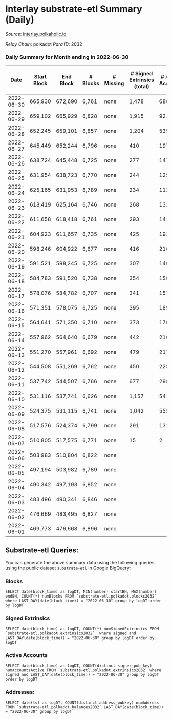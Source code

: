 # Interlay substrate-etl Summary (Daily)

_Source_: [interlay.polkaholic.io](https://interlay.polkaholic.io)

*Relay Chain*: polkadot
*Para ID*: 2032



### Daily Summary for Month ending in 2022-06-30


| Date | Start Block | End Block | # Blocks | # Missing | # Signed Extrinsics (total) | # Active Accounts | # Addresses with Balances | # Events | # Transfers | # XCM Transfers In | # XCM Transfers Out |
| ---- | ----------- | --------- | -------- | --------- | --------------------------- | ----------------- | ------------------------- | -------- | ----------- | ------------------ | ------------------- |
| 2022-06-30 | 665,930 | 672,690 | 6,761 | none  | 1,478 | 688 | 7,165 | 42,407 | 1,265 ($1,226,198) |   |   |
| 2022-06-29 | 659,102 | 665,929 | 6,828 | none  | 1,915 | 921 | 6,759 | 44,542 | 1,656 ($126,980) |   |   |
| 2022-06-28 | 652,245 | 659,101 | 6,857 | none  | 1,204 | 535 | 6,151 | 40,657 | 924 ($576,118) |   |   |
| 2022-06-27 | 645,449 | 652,244 | 6,796 | none  | 410 | 197 | 5,835 | 36,957 | 378 ($357,492) | 2 ($0.015) | 2 ($0.0001) |
| 2022-06-26 | 638,724 | 645,448 | 6,725 | none  | 277 | 147 | 5,727 | 35,224 | 151 ($1,535.15) |   |   |
| 2022-06-25 | 631,954 | 638,723 | 6,770 | none  | 244 | 129 | 5,713 | 35,293 | 126 ($3,437.28) |   |   |
| 2022-06-24 | 625,165 | 631,953 | 6,789 | none  | 234 | 112 | 5,713 | 35,508 | 158 ($1,405.63) | 2 ($11.98) | 4 ($8.68) |
| 2022-06-23 | 618,419 | 625,164 | 6,746 | none  | 268 | 131 | 5,688 | 35,583 | 200 ($7,357.73) |   |   |
| 2022-06-22 | 611,658 | 618,418 | 6,761 | none  | 293 | 141 | 5,646 | 35,670 | 168 ($7,479.53) |   |   |
| 2022-06-21 | 604,923 | 611,657 | 6,735 | none  | 425 | 192 | 5,626 | 36,326 | 222 ($12,966.05) |   |   |
| 2022-06-20 | 598,246 | 604,922 | 6,677 | none  | 416 | 210 | 5,596 | 35,892 | 237 ($4,095.84) | 1 ($9.72) | 1 ($9.17) |
| 2022-06-19 | 591,521 | 598,245 | 6,725 | none  | 307 | 140 | 5,566 | 35,632 | 166 ($12,026.94) |   |   |
| 2022-06-18 | 584,783 | 591,520 | 6,738 | none  | 354 | 150 | 5,546 | 36,028 | 229 ($7,681.14) |   |   |
| 2022-06-17 | 578,076 | 584,782 | 6,707 | none  | 341 | 157 | 5,517 | 35,944 | 199 ($2,512.78) |   |   |
| 2022-06-16 | 571,351 | 578,075 | 6,725 | none  | 395 | 189 | 5,484 | 36,229 | 229 ($5,742.83) |   |   |
| 2022-06-15 | 564,641 | 571,350 | 6,710 | none  | 373 | 176 | 5,450 | 36,075 | 222 ($17,199.77) |   |   |
| 2022-06-14 | 557,962 | 564,640 | 6,679 | none  | 442 | 210 | 5,394 | 36,561 | 281 ($8,864.84) |   |   |
| 2022-06-13 | 551,270 | 557,961 | 6,692 | none  | 479 | 217 | 5,323 | 36,762 | 273 ($6,869.46) |   |   |
| 2022-06-12 | 544,508 | 551,269 | 6,762 | none  | 450 | 225 | 5,254 | 37,050 | 310 ($7,244.00) |   |   |
| 2022-06-11 | 537,742 | 544,507 | 6,766 | none  | 677 | 299 | 5,153 | 38,686 | 395 ($29,308.90) |   |   |
| 2022-06-10 | 531,116 | 537,741 | 6,626 | none  | 1,157 | 541 | 5,000 | 41,117 | 625 ($43,772.52) |   |   |
| 2022-06-09 | 524,375 | 531,115 | 6,741 | none  | 1,042 | 555 | 4,787 | 43,921 | 1,080 ($828,025) |   |   |
| 2022-06-08 | 517,576 | 524,374 | 6,799 | none  | 291 | 131 | 4,306 | 68,375 | 8,550 ($2,509,884) |   |   |
| 2022-06-07 | 510,805 | 517,575 | 6,771 | none  | 15 | 2 | 52 | 27,144 | 9 ($55.61) |   |   |
| 2022-06-06 | 503,983 | 510,804 | 6,822 | none  |  |  | 42 | 27,295 |   |   |   |
| 2022-06-05 | 497,194 | 503,982 | 6,789 | none  |  |  | 42 | 27,159 |   |   |   |
| 2022-06-04 | 490,342 | 497,193 | 6,852 | none  |  |  | 42 | 27,412 |   |   |   |
| 2022-06-03 | 483,496 | 490,341 | 6,846 | none  |  |  | 42 | 27,388 |   |   |   |
| 2022-06-02 | 476,669 | 483,495 | 6,827 | none  |  |  | 42 | 27,312 |   |   |   |
| 2022-06-01 | 469,773 | 476,668 | 6,896 | none  |  |  | 42 | 27,588 |   |   |   |

## Substrate-etl Queries:
You can generate the above summary data using the following queries using the public dataset `substrate-etl` in Google BigQuery:


### Blocks
```
SELECT date(block_time) as logDT, MIN(number) startBN, MAX(number) endBN, COUNT(*) numBlocks FROM `substrate-etl.polkadot.blocks2032`  where LAST_DAY(date(block_time)) = "2022-06-30" group by logDT order by logDT
```


### Signed Extrinsics
```
SELECT date(block_time) as logDT, COUNT(*) numSignedExtrinsics FROM `substrate-etl.polkadot.extrinsics2032`  where signed and LAST_DAY(date(block_time)) = "2022-06-30" group by logDT order by logDT
```


### Active Accounts
```
SELECT date(block_time) as logDT, COUNT(distinct signer_pub_key) numAccountsActive FROM `substrate-etl.polkadot.extrinsics2032` where signed and LAST_DAY(date(block_time)) = "2022-06-30" group by logDT order by logDT
```


### Addresses:
```
SELECT date(ts) as logDT, COUNT(distinct address_pubkey) numAddress FROM `substrate-etl.polkadot.balances2032` LAST_DAY(date(block_time)) = "2022-06-30" group by logDT```

